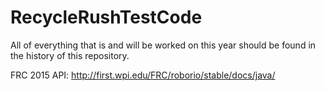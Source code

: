RecycleRushTestCode
===================

All of everything that is and will be worked on this year should be found in the history of this repository.

FRC 2015 API: http://first.wpi.edu/FRC/roborio/stable/docs/java/ 

